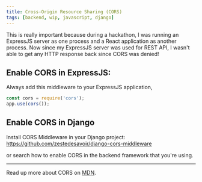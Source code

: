 ```yaml
---
title: Cross-Origin Resource Sharing (CORS)
tags: [backend, wip, javascript, django]
---
```


This is really important because during a hackathon, I was running an ExpressJS server as one process and a React application as another process. Now since my ExpressJS server was used for REST API, I wasn't able to get any HTTP response back since CORS was denied!

## Enable CORS in ExpressJS:

Always add this middleware to your ExpressJS application,

```javascript
const cors = require('cors');
app.use(cors());
```

## Enable CORS in Django

Install CORS Middleware in your Django project: https://github.com/zestedesavoir/django-cors-middleware

or search how to enable CORS in the backend framework that you're using.

-----
Read up more about CORS on [MDN](https://developer.mozilla.org/en-US/docs/Web/HTTP/CORS).
